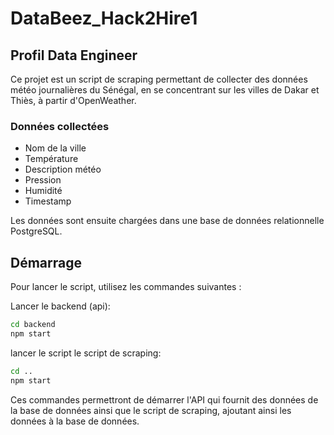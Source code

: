 # DataBeez_Hack2Hire1

## Profil Data Engineer

Ce projet est un script de scraping permettant de collecter des données météo journalières du Sénégal, en se concentrant sur les villes de Dakar et Thiès, à partir d'OpenWeather. 

### Données collectées
- Nom de la ville
- Température
- Description météo
- Pression
- Humidité
- Timestamp

Les données sont ensuite chargées dans une base de données relationnelle PostgreSQL.

## Démarrage 

Pour lancer le script, utilisez les commandes suivantes :

Lancer le backend (api):
```bash
cd backend
npm start
```

lancer le script le script de scraping:
```bash
cd ..
npm start
```

Ces commandes permettront de démarrer l'API qui fournit des données de la base de données ainsi que le script de scraping, ajoutant ainsi les données à la base de données.
